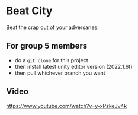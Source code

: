 # Beat City

Beat the crap out of your adversaries.


## For group 5 members

- do a ```git clone``` for this project
- then install latest unity editor version (2022.1.6f)
- then pull whichever branch you want 


## Video

https://www.youtube.com/watch?v=y-xPzkeJv4k
